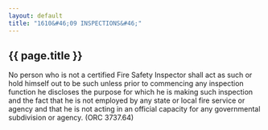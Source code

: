 ```yaml
---
layout: default 
title: "1610&#46;09 INSPECTIONS&#46;"
---
```


{{ page.title }}
----------------

No person who is not a certified Fire Safety Inspector shall act as such
or hold himself out to be such unless prior to commencing any inspection
function he discloses the purpose for which he is making such inspection
and the fact that he is not employed by any state or local fire service
or agency and that he is not acting in an official capacity for any
governmental subdivision or agency. (ORC 3737.64)
